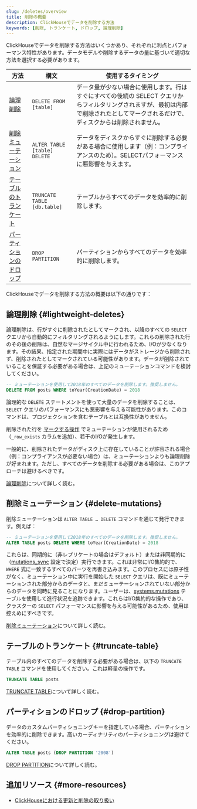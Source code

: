 ```yaml
---
slug: /deletes/overview
title: 削除の概要
description: ClickHouseでデータを削除する方法
keywords: [削除, トランケート, ドロップ, 論理削除]
---
```


ClickHouseでデータを削除する方法はいくつかあり、それぞれに利点とパフォーマンス特性があります。データモデルや削除するデータの量に基づいて適切な方法を選択する必要があります。

| 方法 | 構文 | 使用するタイミング |
| --- | --- | --- |
| [論理削除](/guides/developer/lightweight-delete) | `DELETE FROM [table]` | データ量が少ない場合に使用します。行はすぐにすべての後続の SELECT クエリからフィルタリングされますが、最初は内部で削除されたとしてマークされるだけで、ディスクからは削除されません。 |
| [削除ミューテーション](/sql-reference/statements/alter/delete) | `ALTER TABLE [table] DELETE` | データをディスクからすぐに削除する必要がある場合に使用します（例：コンプライアンスのため）。SELECTパフォーマンスに悪影響を与えます。 |
| [テーブルのトランケート](/sql-reference/statements/truncate) | `TRUNCATE TABLE [db.table]` | テーブルからすべてのデータを効率的に削除します。 |
| [パーティションのドロップ](/sql-reference/statements/alter/partition#drop-partitionpart) | `DROP PARTITION` | パーティションからすべてのデータを効率的に削除します。 |

ClickHouseでデータを削除する方法の概要は以下の通りです：

## 論理削除 {#lightweight-deletes}

論理削除は、行がすぐに削除されたとしてマークされ、以降のすべての `SELECT` クエリから自動的にフィルタリングされるようにします。これらの削除された行のその後の削除は、自然なマージサイクル中に行われるため、I/Oが少なくなります。その結果、指定された期間中に実際にはデータがストレージから削除されず、削除されたとしてマークされている可能性があります。データが削除されていることを保証する必要がある場合は、上記のミューテーションコマンドを検討してください。

```sql
-- ミューテーションを使用して2018年のすべてのデータを削除します。推奨しません。
DELETE FROM posts WHERE toYear(CreationDate) = 2018
```

論理的な `DELETE` ステートメントを使って大量のデータを削除することは、`SELECT` クエリのパフォーマンスにも悪影響を与える可能性があります。このコマンドは、プロジェクションを含むテーブルとは互換性がありません。

削除された行を [マークする操作](/sql-reference/statements/delete#how-lightweight-deletes-work-internally-in-clickhouse) でミューテーションが使用されるため（`_row_exists` カラムを追加）、若干のI/Oが発生します。

一般的に、削除されたデータがディスク上に存在していることが許容される場合（例：コンプライアンスが必要ない場合）は、ミューテーションよりも論理削除が好まれます。ただし、すべてのデータを削除する必要がある場合は、このアプローチは避けるべきです。

[論理削除](/guides/developer/lightweight-delete)について詳しく読む。

## 削除ミューテーション {#delete-mutations}

削除ミューテーションは `ALTER TABLE … DELETE` コマンドを通じて発行できます。例えば：

```sql
-- ミューテーションを使用して2018年のすべてのデータを削除します。推奨しません。
ALTER TABLE posts DELETE WHERE toYear(CreationDate) = 2018
```

これらは、同期的に（非レプリケートの場合はデフォルト）または非同期的に（[mutations_sync](/operations/settings/settings#mutations_sync) 設定で決定）実行できます。これは非常にI/O集約的で、`WHERE` 式に一致するすべてのパーツを再書き込みます。このプロセスには原子性がなく、ミューテーション中に実行を開始した `SELECT` クエリは、既にミューテーションされた部分からのデータと、まだミューテーションされていない部分からのデータを同時に見ることになります。ユーザーは、[systems.mutations](/operations/system-tables/mutations#monitoring-mutations) テーブルを使用して進行状況を追跡できます。これらはI/O集約的な操作であり、クラスターの `SELECT` パフォーマンスに影響を与える可能性があるため、使用は控えめにすべきです。

[削除ミューテーション](/sql-reference/statements/alter/delete)について詳しく読む。

## テーブルのトランケート {#truncate-table}

テーブル内のすべてのデータを削除する必要がある場合は、以下の `TRUNCATE TABLE` コマンドを使用してください。これは軽量の操作です。

```sql
TRUNCATE TABLE posts
```

[TRUNCATE TABLE](/sql-reference/statements/truncate)について詳しく読む。

## パーティションのドロップ {#drop-partition}

データのカスタムパーティショニングキーを指定している場合、パーティションを効率的に削除できます。高いカーディナリティのパーティショニングは避けてください。

```sql
ALTER TABLE posts (DROP PARTITION '2008')
```

[DROP PARTITION](/sql-reference/statements/alter/partition)について詳しく読む。

## 追加リソース {#more-resources}

- [ClickHouseにおける更新と削除の取り扱い](https://clickhouse.com/blog/handling-updates-and-deletes-in-clickhouse)
